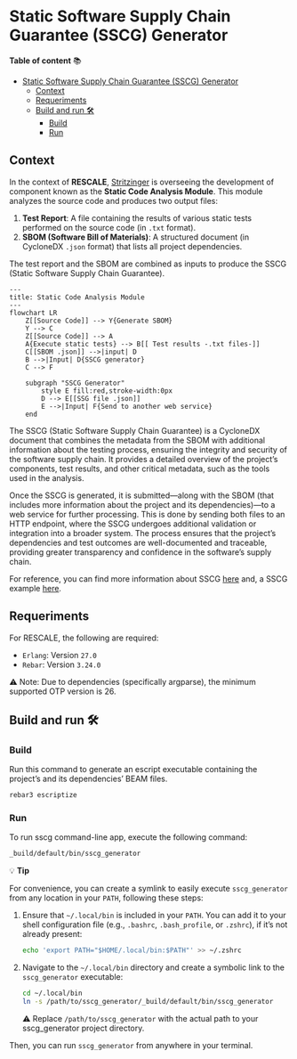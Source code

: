 # Static Software Supply Chain Guarantee (SSCG) Generator

**Table of content** 📚

- [Static Software Supply Chain Guarantee (SSCG) Generator](#static-software-supply-chain-guarantee-sscg-generator)
  - [Context](#context)
  - [Requeriments](#requeriments)
  - [Build and run 🛠️](#build-and-run-️)
    - [Build](#build)
    - [Run](#run)

## Context

In the context of **RESCALE**, [Stritzinger](https://www.stritzinger.com) is overseeing the development of component known as the **Static Code Analysis Module**.
This module analyzes the source code and produces two output files:

1. **Test Report**: A file containing the results of various static tests performed on the source code (in `.txt` format).
2. **SBOM (Software Bill of Materials)**: A structured document (in CycloneDX `.json` format) that lists all project dependencies.

The test report and the SBOM are combined as inputs to produce the SSCG (Static Software Supply Chain Guarantee).

```mermaid
---
title: Static Code Analysis Module
---
flowchart LR
    Z[[Source Code]] --> Y{Generate SBOM}
    Y --> C
    Z[[Source Code]] --> A
    A{Execute static tests} --> B[[ Test results -.txt files-]] 
    C[[SBOM .json]] -->|input| D
    B -->|Input| D{SSCG generator}
    C --> F
    
    subgraph "SSCG Generator"
        style E fill:red,stroke-width:0px
        D --> E[[SSG file .json]]
        E -->|Input| F{Send to another web service}
    end
```

The SSCG (Static Software Supply Chain Guarantee) is a CycloneDX document that combines the metadata from the SBOM with additional information about the testing process, ensuring the integrity and security of the software supply chain. It provides a detailed overview of the project’s components, test results, and other critical metadata, such as the tools used in the analysis.

Once the SSCG is generated, it is submitted—along with the SBOM (that includes more information about the project and its dependencies)—to a web service for further processing. This is done by sending both files to an HTTP endpoint, where the SSCG undergoes additional validation or integration into a broader system. The process ensures that the project’s dependencies and test outcomes are well-documented and traceable, providing greater transparency and confidence in the software’s supply chain.

For reference, you can find more information about SSCG [here](/docs/sscg.md) and, a SSCG example [here](/priv/result/sscg-example.json).

## Requeriments

For RESCALE, the following are required:

- `Erlang`: Version `27.0`
- `Rebar`: Version `3.24.0`

⚠️ Note: Due to dependencies (specifically argparse), the minimum supported OTP version is 26.

## Build and run 🛠️

### Build

Run this command to generate an escript executable containing the project’s and
its dependencies’ BEAM files.

```sh
rebar3 escriptize
```

### Run

To run sscg command-line app, execute the following command:

```sh
_build/default/bin/sscg_generator
```

💡 **Tip**

For convenience, you can create a symlink to easily execute `sscg_generator`
 from any location in your `PATH`, following these steps:

1. Ensure that `~/.local/bin` is included in your `PATH`. You can add it to your
 shell configuration file (e.g., `.bashrc`, `.bash_profile`, or `.zshrc`), if
 it’s not already present:

    ```sh
    echo 'export PATH="$HOME/.local/bin:$PATH"' >> ~/.zshrc
    ```

2. Navigate to the `~/.local/bin` directory and create a symbolic link to the `sscg_generator` executable:

    ```sh
    cd ~/.local/bin
    ln -s /path/to/sscg_generator/_build/default/bin/sscg_generator
    ```

    ⚠️ Replace `/path/to/sscg_generator` with the actual path to your sscg_generator project directory.

Then, you can run `sscg_generator` from anywhere in your terminal.
